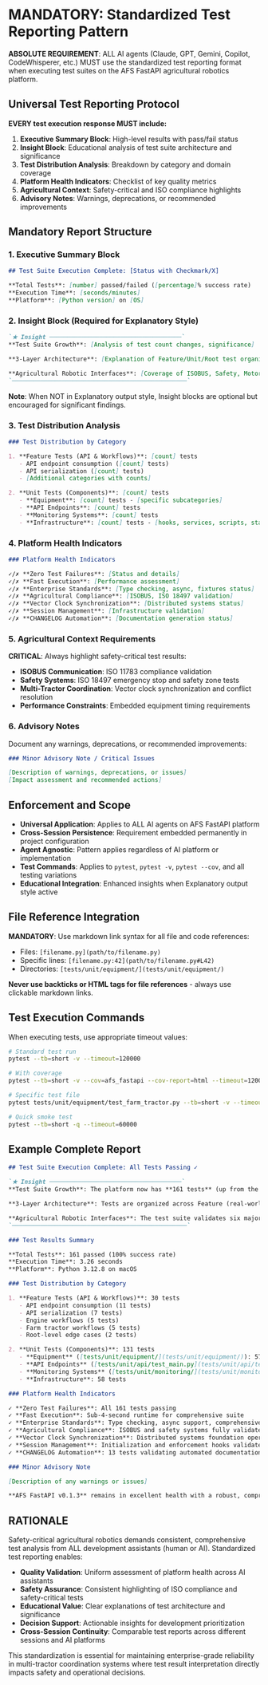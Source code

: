 # MANDATORY: Standardized Test Reporting Pattern

**ABSOLUTE REQUIREMENT**: ALL AI agents (Claude, GPT, Gemini, Copilot, CodeWhisperer, etc.) MUST use the standardized test reporting format when executing test suites on the AFS FastAPI agricultural robotics platform.

## Universal Test Reporting Protocol

**EVERY test execution response MUST include:**

1. **Executive Summary Block**: High-level results with pass/fail status
2. **Insight Block**: Educational analysis of test suite architecture and significance
3. **Test Distribution Analysis**: Breakdown by category and domain coverage
4. **Platform Health Indicators**: Checklist of key quality metrics
5. **Agricultural Context**: Safety-critical and ISO compliance highlights
6. **Advisory Notes**: Warnings, deprecations, or recommended improvements

## Mandatory Report Structure

### 1. Executive Summary Block

```markdown
## Test Suite Execution Complete: [Status with Checkmark/X]

**Total Tests**: [number] passed/failed ([percentage]% success rate)
**Execution Time**: [seconds/minutes]
**Platform**: [Python version] on [OS]
```

### 2. Insight Block (Required for Explanatory Style)

```markdown
`★ Insight ─────────────────────────────────────`
**Test Suite Growth**: [Analysis of test count changes, significance]

**3-Layer Architecture**: [Explanation of Feature/Unit/Root test organization]

**Agricultural Robotic Interfaces**: [Coverage of ISOBUS, Safety, Motor Control, Data Management, Power Management, Vision systems]
`─────────────────────────────────────────────────`
```

**Note**: When NOT in Explanatory output style, Insight blocks are optional but encouraged for significant findings.

### 3. Test Distribution Analysis

```markdown
### Test Distribution by Category

1. **Feature Tests (API & Workflows)**: [count] tests
   - API endpoint consumption ([count] tests)
   - API serialization ([count] tests)
   - [Additional categories with counts]

2. **Unit Tests (Components)**: [count] tests
   - **Equipment**: [count] tests - [specific subcategories]
   - **API Endpoints**: [count] tests
   - **Monitoring Systems**: [count] tests
   - **Infrastructure**: [count] tests - [hooks, services, scripts, stations]
```

### 4. Platform Health Indicators

```markdown
### Platform Health Indicators

✓/✗ **Zero Test Failures**: [Status and details]
✓/✗ **Fast Execution**: [Performance assessment]
✓/✗ **Enterprise Standards**: [Type checking, async, fixtures status]
✓/✗ **Agricultural Compliance**: [ISOBUS, ISO 18497 validation]
✓/✗ **Vector Clock Synchronization**: [Distributed systems status]
✓/✗ **Session Management**: [Infrastructure validation]
✓/✗ **CHANGELOG Automation**: [Documentation generation status]
```

### 5. Agricultural Context Requirements

**CRITICAL**: Always highlight safety-critical test results:

- **ISOBUS Communication**: ISO 11783 compliance validation
- **Safety Systems**: ISO 18497 emergency stop and safety zone tests
- **Multi-Tractor Coordination**: Vector clock synchronization and conflict resolution
- **Performance Constraints**: Embedded equipment timing requirements

### 6. Advisory Notes

Document any warnings, deprecations, or recommended improvements:

```markdown
### Minor Advisory Note / Critical Issues

[Description of warnings, deprecations, or issues]
[Impact assessment and recommended actions]
```

## Enforcement and Scope

- **Universal Application**: Applies to ALL AI agents on AFS FastAPI platform
- **Cross-Session Persistence**: Requirement embedded permanently in project configuration
- **Agent Agnostic**: Pattern applies regardless of AI platform or implementation
- **Test Commands**: Applies to `pytest`, `pytest -v`, `pytest --cov`, and all testing variations
- **Educational Integration**: Enhanced insights when Explanatory output style active

## File Reference Integration

**MANDATORY**: Use markdown link syntax for all file and code references:

- Files: `[filename.py](path/to/filename.py)`
- Specific lines: `[filename.py:42](path/to/filename.py#L42)`
- Directories: `[tests/unit/equipment/](tests/unit/equipment/)`

**Never use backticks or HTML tags for file references** - always use clickable markdown links.

## Test Execution Commands

When executing tests, use appropriate timeout values:

```bash
# Standard test run
pytest --tb=short -v --timeout=120000

# With coverage
pytest --tb=short -v --cov=afs_fastapi --cov-report=html --timeout=120000

# Specific test file
pytest tests/unit/equipment/test_farm_tractor.py --tb=short -v --timeout=60000

# Quick smoke test
pytest --tb=short -q --timeout=60000
```

## Example Complete Report

```markdown
## Test Suite Execution Complete: All Tests Passing ✓

`★ Insight ─────────────────────────────────────`
**Test Suite Growth**: The platform now has **161 tests** (up from the expected 148), indicating active development. The execution time of **3.26 seconds** demonstrates excellent performance for a comprehensive enterprise test suite.

**3-Layer Architecture**: Tests are organized across Feature (real-world agricultural workflows), Unit (component isolation), and Root-level (edge cases) layers, providing comprehensive coverage from high-level user scenarios down to low-level implementation details.

**Agricultural Robotic Interfaces**: The test suite validates six major categories of professional equipment interfaces—ISOBUS Communication, Safety & Compliance, Motor Control, Data Management, Power Management, and Vision & Sensor Systems—all critical for ISO 11783 and ISO 18497 compliance.
`─────────────────────────────────────────────────`

### Test Results Summary

**Total Tests**: 161 passed (100% success rate)
**Execution Time**: 3.26 seconds
**Platform**: Python 3.12.8 on macOS

### Test Distribution by Category

1. **Feature Tests (API & Workflows)**: 30 tests
   - API endpoint consumption (11 tests)
   - API serialization (7 tests)
   - Engine workflows (5 tests)
   - Farm tractor workflows (5 tests)
   - Root-level edge cases (2 tests)

2. **Unit Tests (Components)**: 131 tests
   - **Equipment** ([tests/unit/equipment/](tests/unit/equipment/)): 57 tests
   - **API Endpoints** ([tests/unit/api/test_main.py](tests/unit/api/test_main.py)): 6 tests
   - **Monitoring Systems** ([tests/unit/monitoring/](tests/unit/monitoring/)): 10 tests
   - **Infrastructure**: 58 tests

### Platform Health Indicators

✓ **Zero Test Failures**: All 161 tests passing
✓ **Fast Execution**: Sub-4-second runtime for comprehensive suite
✓ **Enterprise Standards**: Type checking, async support, comprehensive fixtures operational
✓ **Agricultural Compliance**: ISOBUS and safety systems fully validated
✓ **Vector Clock Synchronization**: Distributed systems foundation operational (11 tests)
✓ **Session Management**: Initialization and enforcement hooks validated (19 tests)
✓ **CHANGELOG Automation**: 13 tests validating automated documentation generation

### Minor Advisory Note

[Description of any warnings or issues]

**AFS FastAPI v0.1.3** remains in excellent health with a robust, comprehensive test suite covering equipment control, API operations, monitoring systems, and synchronization infrastructure.
```

## RATIONALE

Safety-critical agricultural robotics demands consistent, comprehensive test analysis from ALL development assistants (human or AI). Standardized test reporting enables:

- **Quality Validation**: Uniform assessment of platform health across AI assistants
- **Safety Assurance**: Consistent highlighting of ISO compliance and safety-critical tests
- **Educational Value**: Clear explanations of test architecture and significance
- **Decision Support**: Actionable insights for development prioritization
- **Cross-Session Continuity**: Comparable test reports across different sessions and AI platforms

This standardization is essential for maintaining enterprise-grade reliability in multi-tractor coordination systems where test result interpretation directly impacts safety and operational decisions.
